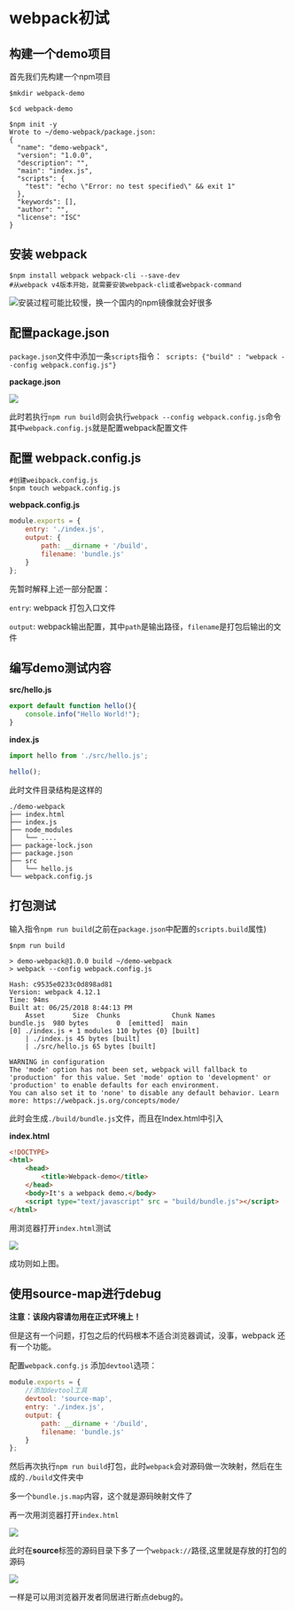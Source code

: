 # webpack初试

## 构建一个demo项目

首先我们先构建一个npm项目

```shell
$mkdir webpack-demo

$cd webpack-demo

$npm init -y
Wrote to ~/demo-webpack/package.json:
{
  "name": "demo-webpack",
  "version": "1.0.0",
  "description": "",
  "main": "index.js",
  "scripts": {
    "test": "echo \"Error: no test specified\" && exit 1"
  },
  "keywords": [],
  "author": "",
  "license": "ISC"
}

```



## 安装 webpack

```shell
$npm install webpack webpack-cli --save-dev 
#从webpack v4版本开始，就需要安装webpack-cli或者webpack-command
```

![](images/img2.png)安装过程可能比较慢，换一个国内的npm镜像就会好很多



## 配置package.json

`package.json`文件中添加一条`scripts`指令：` scripts: {"build" : "webpack --config webpack.config.js"}`

**package.json**

![](images/img3.png)

此时若执行`npm run build`则会执行`webpack --config webpack.config.js`命令其中`webpack.config.js`就是配置webpack配置文件





## 配置 webpack.config.js

```shell
#创建weibpack.config.js
$npm touch webpack.config.js
```

**webpack.config.js**

```javascript
module.exports = {
	entry: './index.js',
    output: {
    	path: __dirname + '/build',
    	filename: 'bundle.js'
	}
};
```

先暂时解释上述一部分配置：

`entry`: webpack 打包入口文件

`output`: webpack输出配置，其中`path`是输出路径，`filename`是打包后输出的文件



## 编写demo测试内容

**src/hello.js**

```javascript
export default function hello(){
	console.info("Hello World!");
}
```

**index.js**

```javascript
import hello from './src/hello.js';

hello();
```

此时文件目录结构是这样的

```
./demo-webpack
├── index.html
├── index.js
├── node_modules
│   └── .... 
├── package-lock.json
├── package.json
├── src
│   └── hello.js
└── webpack.config.js
```



## 打包测试

输入指令`npm run build`(之前在`package.json`中配置的`scripts.build`属性)

```shell
$npm run build

> demo-webpack@1.0.0 build ~/demo-webpack
> webpack --config webpack.config.js

Hash: c9535e0233c0d898ad81
Version: webpack 4.12.1
Time: 94ms
Built at: 06/25/2018 8:44:13 PM
    Asset       Size  Chunks             Chunk Names
bundle.js  980 bytes       0  [emitted]  main
[0] ./index.js + 1 modules 110 bytes {0} [built]
    | ./index.js 45 bytes [built]
    | ./src/hello.js 65 bytes [built]

WARNING in configuration
The 'mode' option has not been set, webpack will fallback to 'production' for this value. Set 'mode' option to 'development' or 'production' to enable defaults for each environment.
You can also set it to 'none' to disable any default behavior. Learn more: https://webpack.js.org/concepts/mode/
```

此时会生成`./build/bundle.js`文件，而且在Index.html中引入

**index.html**

```html
<!DOCTYPE>
<html>
	<head>
		<title>Webpack-demo</title>
	</head>
	<body>It's a webpack demo.</body>
	<script type="text/javascript" src = "build/bundle.js"></script>
</html>
```

用浏览器打开`index.html`测试

![](images/img4.png)

成功则如上图。



## 使用source-map进行debug

**注意：该段内容请勿用在正式环境上！**

但是这有一个问题，打包之后的代码根本不适合浏览器调试，没事，webpack 还有一个功能。

配置`webpack.confg.js` 添加`devtool`选项：

```javascript
module.exports = {
    //添加devtool工具
	devtool: 'source-map',
	entry: './index.js',
    output: {
    	path: __dirname + '/build',
    	filename: 'bundle.js'
	}
};
```

然后再次执行`npm run build`打包，此时`webpack`会对源码做一次映射，然后在生成的`./build`文件夹中

多一个`bundle.js.map`内容，这个就是源码映射文件了

再一次用浏览器打开`index.html`

![](images/img5.png)

此时在**source**标签的源码目录下多了一个`webpack://`路径,这里就是存放的打包的源码

![](images/img6.png)

一样是可以用浏览器开发者同居进行断点debug的。